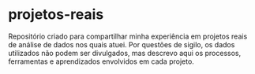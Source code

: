 # projetos-reais
Repositório criado para compartilhar minha experiência em projetos reais de análise de dados nos quais atuei. Por questões de sigilo, os dados utilizados não podem ser divulgados, mas descrevo aqui os processos, ferramentas e aprendizados envolvidos em cada projeto.
